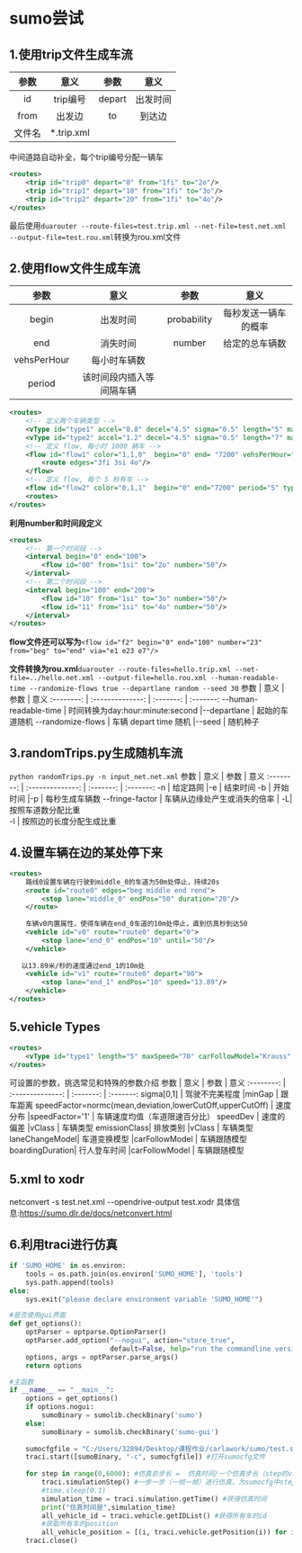 # sumo尝试

## 1.使用trip文件生成车流

参数 | 意义                            | 参数  | 意义 
:--------: | :--------------:        | :-------: | :-------:
id |  trip编号                    |depart  |  出发时间 
from    |  出发边                    |to|  到达边
文件名 |  *.trip.xml              

中间道路自动补全，每个trip编号分配一辆车
```xml 
<routes>
    <trip id="trip0" depart="0" from="1fi" to="2o"/>
    <trip id="trip1" depart="10" from="1fi" to="3o"/>
    <trip id="trip2" depart="20" from="1fi" to="4o"/>
</routes> 
```
最后使用`duarouter --route-files=test.trip.xml --net-file=test.net.xml --output-file=test.rou.xml`转换为rou.xml文件

## 2.使用flow文件生成车流

参数 | 意义                            | 参数  | 意义 
:--------: | :--------------:        | :-------: | :-------:
begin  |  出发时间                     |probability  |  每秒发送一辆车的概率 
end    |  消失时间                     |number |  给定的总车辆数
vehsPerHour |  每小时车辆数              
period  |  该时间段内插入等间隔车辆

```xml
<routes>
    <!-- 定义两个车辆类型 -->
    <vType id="type1" accel="0.8" decel="4.5" sigma="0.5" length="5" maxSpeed="70"/>
    <vType id="type2" accel="1.2" decel="4.5" sigma="0.5" length="7" maxSpeed="120"/>
    <!-- 定义 flow, 每小时 1000 辆车 -->
    <flow id="flow1" color="1,1,0"  begin="0" end= "7200" vehsPerHour="1000" type='type1'>
        <route edges="3fi 3si 4o"/>
    </flow>
    <!-- 定义 flow, 每个 5 秒有车 -->
    <flow id="flow2" color="0,1,1"  begin="0" end="7200" period="5" type="type2" from="1si" to="2o"/>
    <routes>
</routes>
```
**利用number和时间段定义**
```xml
<routes>
    <!-- 第一个时间段 -->
    <interval begin="0" end="100">
        <flow id="00" from="1si" to="2o" number="50"/>
    </interval>
    <!-- 第二个时间段 -->
    <interval begin="100" end="200">
        <flow id="10" from="1si" to="3o" number="50"/>
        <flow id="11" from="1si" to="4o" number="50"/>
    </interval>
</routes>
```
**flow文件还可以写为**`<flow id="f2" begin="0" end="100" number="23" from="beg" to="end" via="e1 e23 e7"/>`

**文件转换为rou.xml**`duarouter --route-files=hello.trip.xml --net-file=../hello.net.xml --output-file=hello.rou.xml --human-readable-time --randomize-flows true --departlane random --seed 30`
参数 | 意义                            | 参数  | 意义 
:--------: | :--------------:        | :-------: | :-------:
--human-readable-time  |  时间转换为day:hour:minute:second         |--departlane |  起始的车道随机
--randomize-flows    |  车辆 depart time 随机                     |--seed |  随机种子


## 3.randomTrips.py生成随机车流
`python randomTrips.py -n input_net.net.xml`
参数 | 意义                            | 参数  | 意义 
:--------: | :--------------:        | :-------: | :-------:
-n  |  给定路网                    |-e  |  结束时间 
-b    |  开始时间                     |-p |  每秒生成车辆数
--fringe-factor<float> |  车辆从边缘处产生或消失的倍率    |  -L| 按照车道数分配比重          
-l  |  按照边的长度分配生成比重      

## 4.设置车辆在边的某处停下来
```xml
<routes>
    路线0设置车辆在行驶到middle_0的车道为50m处停止，持续20s
    <route id="route0" edges="beg middle end rend">
        <stop lane="middle_0" endPos="50" duration="20"/>
    </route>
    
    车辆v0内置属性，使得车辆在end_0车道的10m处停止，直到仿真秒到达50
    <vehicle id="v0" route="route0" depart="0">
        <stop lane="end_0" endPos="10" until="50"/>
    </vehicle>
   
   以13.89米/秒的速度通过end_1的10m处
    <vehicle id="v1" route="route0" depart="90">
        <stop lane="end_1" endPos="10" speed="13.89"/>
    </vehicle>
</routes>
```

## 5.vehicle Types

```xml
<routes>
    <vType id="type1" length="5" maxSpeed="70" carFollowModel="Krauss" accel="2.6" decel="4.5" sigma="0.5"/>
</routes>
```
可设置的参数，挑选常见和特殊的参数介绍
参数 | 意义                            | 参数  | 意义 
:--------: | :--------------:        | :-------: | :-------:
sigma[0,1]  |  驾驶不完美程度                    |minGap  |  跟车距离 
speedFactor=normc(mean,deviation,lowerCutOff,upperCutOff)   |  速度分布                    |speedFactor='1' |  车辆速度均值（车道限速百分比）
speedDev  |  速度的偏差                    |vClass  |  车辆类型
emissionClass|  排放类别                    |vClass  |  车辆类型
laneChangeModel|  车道变换模型                   |carFollowModel |  车辆跟随模型
boardingDuration|  行人登车时间                   |carFollowModel |  车辆跟随模型


## 5.xml to xodr
netconvert -s test.net.xml --opendrive-output test.xodr
具体信息:<https://sumo.dlr.de/docs/netconvert.html>

## 6.利用traci进行仿真

```python
if 'SUMO_HOME' in os.environ:
    tools = os.path.join(os.environ['SUMO_HOME'], 'tools')
    sys.path.append(tools)
else:
    sys.exit("please declare environment variable 'SUMO_HOME'") 

#是否使用gui界面
def get_options():
    optParser = optparse.OptionParser()
    optParser.add_option("--nogui", action="store_true",
                         default=False, help="run the commandline version of sumo")
    options, args = optParser.parse_args()
    return options

#主函数
if __name__ == "__main__":
    options = get_options()
    if options.nogui:
        sumoBinary = sumolib.checkBinary('sumo')
    else:
        sumoBinary = sumolib.checkBinary('sumo-gui')
    
    sumocfgfile = "C:/Users/32894/Desktop/课程作业/carlawork/sumo/test.sumocfg" #sumocfg文件的位置
    traci.start([sumoBinary, "-c", sumocfgfile]) #打开sumocfg文件
    
    for step in range(0,6000): #仿真总步长 =  仿真时间/一个仿真步长（step的value）
        traci.simulationStep() #一步一步（一帧一帧）进行仿真，为sumocfg中step的value的值
        #time.sleep(0.1)
        simulation_time = traci.simulation.getTime() #获得仿真时间
        print("仿真时间是",simulation_time)
        all_vehicle_id = traci.vehicle.getIDList() #获得所有车的id
        #获取所有车的position
        all_vehicle_position = [(i, traci.vehicle.getPosition(i)) for i in all_vehicle_id]
    traci.close()
```

